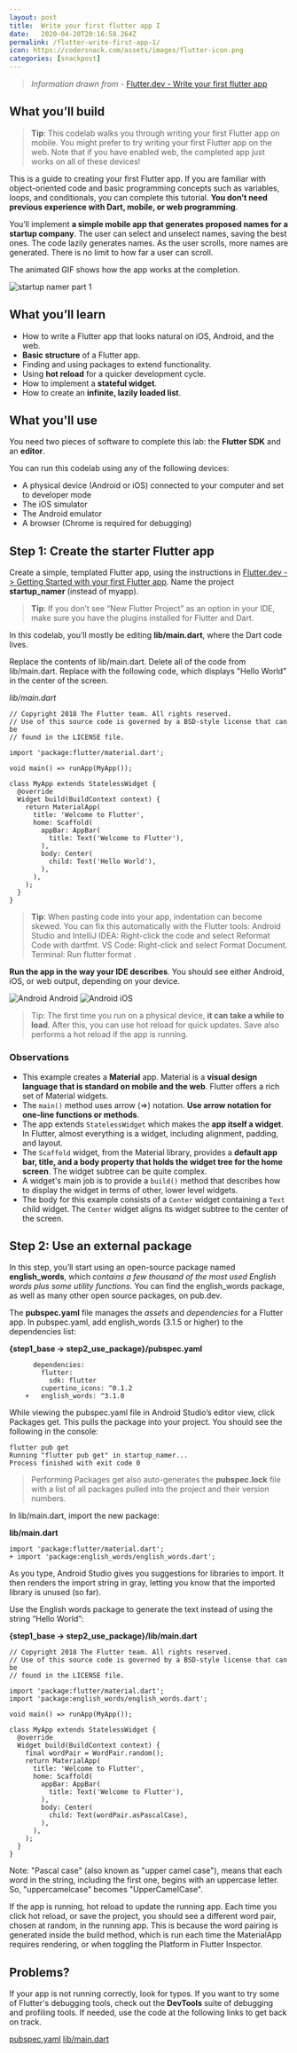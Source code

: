 ```yaml
---
layout: post
title:  Write your first flutter app I
date:   2020-04-20T20:16:58.264Z
permalink: /flutter-write-first-app-1/
icon: https://codersnack.com/assets/images/flutter-icon.png
categories: [snackpost]
---
```


> *Information drawn from* - [Flutter.dev - Write your first flutter app](https://flutter.dev/docs/get-started/codelab)

## What you’ll build
> **Tip**: This codelab walks you through writing your first Flutter app on mobile. You might prefer to try writing your first Flutter app on the web. Note that if you have enabled web, the completed app just works on all of these devices!

This is a guide to creating your first Flutter app. If you are familiar with object-oriented code and basic programming concepts such as variables, loops, and conditionals, you can complete this tutorial. **You don’t need previous experience with Dart, mobile, or web programming**.

You’ll implement **a simple mobile app that generates proposed names for a startup company**. The user can select and unselect names, saving the best ones. The code lazily generates names. As the user scrolls, more names are generated. There is no limit to how far a user can scroll.

The animated GIF shows how the app works at the completion.

![startup namer part 1](https://codersnack.com/assets/images/startup-namer-part-1-flutter.gif)


## What you’ll learn
- How to write a Flutter app that looks natural on iOS, Android, and the web.
- **Basic structure** of a Flutter app.
- Finding and using packages to extend functionality.
- Using **hot reload** for a quicker development cycle.
- How to implement a **stateful widget**.
- How to create an **infinite, lazily loaded list**.

## What you'll use
You need two pieces of software to complete this lab: the **Flutter SDK** and an **editor**.

You can run this codelab using any of the following devices:

- A physical device (Android or iOS) connected to your computer and set to developer mode
- The iOS simulator
- The Android emulator
- A browser (Chrome is required for debugging)

## Step 1: Create the starter Flutter app
Create a simple, templated Flutter app, using the instructions in [Flutter.dev -> Getting Started with your first Flutter app](https://flutter.dev/docs/get-started/test-drive?tab=terminal#create-app). Name the project **startup_namer** (instead of myapp).

 > **Tip**: If you don’t see “New Flutter Project” as an option in your IDE, make sure you have the plugins installed for Flutter and Dart.

In this codelab, you’ll mostly be editing **lib/main.dart**, where the Dart code lives.

Replace the contents of lib/main.dart. Delete all of the code from lib/main.dart. Replace with the following code, which displays "Hello World" in the center of the screen.

*lib/main.dart*

```
// Copyright 2018 The Flutter team. All rights reserved.
// Use of this source code is governed by a BSD-style license that can be
// found in the LICENSE file.

import 'package:flutter/material.dart';

void main() => runApp(MyApp());

class MyApp extends StatelessWidget {
  @override
  Widget build(BuildContext context) {
    return MaterialApp(
      title: 'Welcome to Flutter',
      home: Scaffold(
        appBar: AppBar(
          title: Text('Welcome to Flutter'),
        ),
        body: Center(
          child: Text('Hello World'),
        ),
      ),
    );
  }
}
```
> **Tip**: When pasting code into your app, indentation can become skewed. You can fix this automatically with the Flutter tools:
> Android Studio and IntelliJ IDEA: Right-click the code and select Reformat Code with dartfmt.
> VS Code: Right-click and select Format Document.
> Terminal: Run flutter format <filename>.

**Run the app in the way your IDE describes**. You should see either Android, iOS, or web output, depending on your device.

![Android](https://codersnack.com/assets/images/flutter-first-app-android.png)
Android
![Android](https://codersnack.com/assets/images/flutter-first-app-ios.png)
iOS

> Tip: The first time you run on a physical device, **it can take a while to load**. After this, you can use hot reload for quick updates. Save also performs a hot reload if the app is running.

### Observations
- This example creates a **Material** app. Material is a **visual design language that is standard on mobile and the web**. Flutter offers a rich set of Material widgets.
- The ```main()``` method uses arrow (=>) notation. **Use arrow notation for one-line functions or methods**.
- The app extends ```StatelessWidget``` which makes the **app itself a widget**. In Flutter, almost everything is a widget, including alignment, padding, and layout.
- The ```Scaffold``` widget, from the Material library, provides a **default app bar, title, and a body property that holds the widget tree for the home screen**. The widget subtree can be quite complex.
- A widget's main job is to provide a ```build()``` method that describes how to display the widget in terms of other, lower level widgets.
- The body for this example consists of a ```Center``` widget containing a ```Text``` child widget. The ```Center``` widget aligns its widget subtree to the center of the screen.

## Step 2: Use an external package
In this step, you’ll start using an open-source package named **english_words**, which *contains a few thousand of the most used English words plus some utility functions*. You can find the english_words package, as well as many other open source packages, on pub.dev.

The **pubspec.yaml** file manages the *assets* and *dependencies* for a Flutter app. In pubspec.yaml, add english_words (3.1.5 or higher) to the dependencies list:

**{step1_base → step2_use_package}/pubspec.yaml**
```
	  dependencies:
	    flutter:
	      sdk: flutter
	    cupertino_icons: ^0.1.2
	+   english_words: ^3.1.0
```
While viewing the pubspec.yaml file in Android Studio’s editor view, click Packages get. This pulls the package into your project. You should see the following in the console:

```
flutter pub get
Running "flutter pub get" in startup_namer...
Process finished with exit code 0
```
> Performing Packages get also auto-generates the **pubspec.lock** file with a list of all packages pulled into the project and their version numbers.

In lib/main.dart, import the new package:

**lib/main.dart**

```
import 'package:flutter/material.dart';
+ import 'package:english_words/english_words.dart';
```
As you type, Android Studio gives you suggestions for libraries to import. It then renders the import string in gray, letting you know that the imported library is unused (so far).

Use the English words package to generate the text instead of using the string “Hello World”:

**{step1_base → step2_use_package}/lib/main.dart**
```
// Copyright 2018 The Flutter team. All rights reserved.
// Use of this source code is governed by a BSD-style license that can be
// found in the LICENSE file.

import 'package:flutter/material.dart';
import 'package:english_words/english_words.dart';

void main() => runApp(MyApp());

class MyApp extends StatelessWidget {
  @override
  Widget build(BuildContext context) {
    final wordPair = WordPair.random();
    return MaterialApp(
      title: 'Welcome to Flutter',
      home: Scaffold(
        appBar: AppBar(
          title: Text('Welcome to Flutter'),
        ),
        body: Center(
          child: Text(wordPair.asPascalCase),
        ),
      ),
    );
  }
}
```
 Note: "Pascal case" (also known as "upper camel case"), means that each word in the string, including the first one, begins with an uppercase letter. So, "uppercamelcase" becomes "UpperCamelCase".

If the app is running, hot reload to update the running app. Each time you click hot reload, or save the project, you should see a different word pair, chosen at random, in the running app. This is because the word pairing is generated inside the build method, which is run each time the MaterialApp requires rendering, or when toggling the Platform in Flutter Inspector.

## Problems?
If your app is not running correctly, look for typos. If you want to try some of Flutter's debugging tools, check out the **DevTools** suite of debugging and profiling tools. If needed, use the code at the following links to get back on track.

[pubspec.yaml](https://raw.githubusercontent.com/flutter/codelabs/master/startup_namer/step2_use_package/pubspec.yaml)
[lib/main.dart](https://raw.githubusercontent.com/flutter/codelabs/master/startup_namer/step2_use_package/lib/main.dart)





